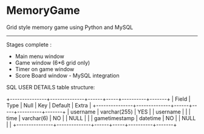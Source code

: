 # MemoryGame
Grid style memory game using Python and MySQL

-----------------------------------------------------------------------------------------------------------------------------------------
Stages complete :
- Main menu window
- Game window (6*6 grid only)
- Timer on game window
- Score Board window - MySQL integration

SQL USER DETAILS table structure:

+---------------+--------------+------+-----+----------+-------+
| Field         | Type         | Null | Key | Default  | Extra |
+---------------+--------------+------+-----+----------+-------+
| username      | varchar(255) | YES  |     | username |       |
| time          | varchar(6)   | NO   |     | NULL     |       |
| gametimestamp | datetime     | NO   |     | NULL     |       |
+---------------+--------------+------+-----+----------+-------+
